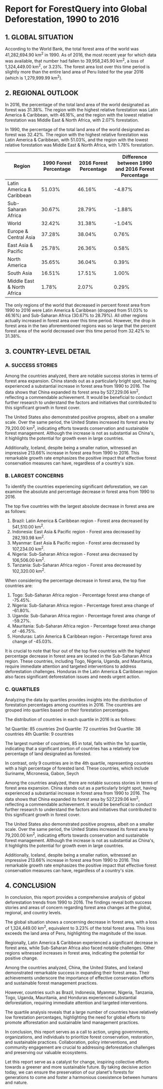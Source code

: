 # Report for ForestQuery into Global Deforestation, 1990 to 2016

## 1. GLOBAL SITUATION

According to the World Bank, the total forest area of the world was 41,282,694.90 km<sup>2</sup> in 1990. As of 2016, the most recent year for which data was available, that number had fallen to 39,958,245.90 
km<sup>2</sup>, a loss of 1,324,449.00 km<sup>2</sup>, or 3.23%. The forest area lost over this time period is slightly more than the entire land area of Peru listed for the year 2016 (which is 1,279,999.99 km<sup>2</sup>).

## 2. REGIONAL OUTLOOK

In 2016, the percentage of the total land area of the world designated as forest was 31.38%. The region with the highest relative forestation was Latin America & Caribbean, with 46.16%, and the region with the lowest relative forestation was Middle East & North Africa, with 2.07% forestation.

In 1990, the percentage of the total land area of the world designated as forest was 32.42%. The region with the highest relative forestation was Latin America & Caribbean, with 51.03%, and the region with the lowest relative forestation was Middle East & North Africa, with 1.78% forestation.

| Region            | 1990 Forest Percentage | 2016 Forest Percentage | Difference between 1990 and 2016 Forest Percentage |
|--------------------|----------------------|----------------------|----------------------------------|
| Latin America & Caribbean | 51.03% | 46.16% | -4.87% |
| Sub-Saharan Africa   | 30.67% | 28.79% | -1.88% |
| World              | 32.42% | 31.38% | -1.04% |
| Europe & Central Asia | 37.28% | 38.04% | 0.76% |
| East Asia & Pacific   | 25.78% | 26.36% | 0.58% |
| North America       | 35.65% | 36.04% | 0.39% |
| South Asia         | 16.51% | 17.51% | 1.00% |
| Middle East & North Africa | 1.78% | 2.07% | 0.29% |

The only regions of the world that decreased in percent forest area from 1990 to 2016 were Latin America & Caribbean (dropped from 51.03% to 46.16%) and Sub-Saharan Africa (30.67% to 28.79%). All other regions actually increased in forest area over this time period. However, the drop in forest area in the two aforementioned regions was so large that the percent forest area of the world decreased over this time period from 32.42% to 31.38%.

## 3. COUNTRY-LEVEL DETAIL

### A. SUCCESS STORIES

Among the countries analyzed, there are notable success stories in terms of forest area expansion. China stands out as a particularly bright spot, having experienced a substantial increase in forest area from 1990 to 2016. The data shows that China expanded its forest area by 527,229.06 km<sup>2</sup>, reflecting a commendable achievement. It would be beneficial to conduct further research to understand the factors and initiatives that contributed to this significant growth in forest cover.

The United States also demonstrated positive progress, albeit on a smaller scale. Over the same period, the United States increased its forest area by 79,200.00 km<sup>2</sup>, indicating efforts towards conservation and sustainable forest management. Although the increase is not as substantial as China's, it highlights the potential for growth even in large countries.

Additionally, Iceland, despite being a smaller nation, witnessed an impressive 213.66% increase in forest area from 1990 to 2016. This remarkable growth rate emphasizes the positive impact that effective forest conservation measures can have, regardless of a country's size.

### B. LARGEST CONCERNS

To identify the countries experiencing significant deforestation, we can examine the absolute and percentage decrease in forest area from 1990 to 2016.

The top five countries with the largest absolute decrease in forest area are as follows:

1. Brazil: Latin America & Caribbean region - Forest area decreased by 541,510.00 km<sup>2</sup>.
2. Indonesia: East Asia & Pacific region - Forest area decreased by 282,193.98 km<sup>2</sup>.
3. Myanmar: East Asia & Pacific region - Forest area decreased by 107,234.00 km<sup>2</sup>.
4. Nigeria: Sub-Saharan Africa region - Forest area decreased by 106,506.00 km<sup>2</sup>.
5. Tanzania: Sub-Saharan Africa region - Forest area decreased by 102,320.00 km<sup>2</sup>.

When considering the percentage decrease in forest area, the top five countries are:

1. Togo: Sub-Saharan Africa region - Percentage forest area change of -75.45%.
2. Nigeria: Sub-Saharan Africa region - Percentage forest area change of -61.80%.
3. Uganda: Sub-Saharan Africa region - Percentage forest area change of -59.27%.
4. Mauritania: Sub-Saharan Africa region - Percentage forest area change of -46.75%.
5. Honduras: Latin America & Caribbean region - Percentage forest area change of -45.03%.

It is crucial to note that four out of the top five countries with the highest percentage decrease in forest area are located in the Sub-Saharan Africa region. These countries, including Togo, Nigeria, Uganda, and Mauritania, require immediate attention and targeted interventions to address deforestation challenges. Honduras in the Latin America & Caribbean region also faces significant deforestation issues and needs urgent action.

### C. QUARTILES

Analyzing the data by quartiles provides insights into the distribution of forestation percentages among countries in 2016. The countries are grouped into quartiles based on their forestation percentages.

The distribution of countries in each quartile in 2016 is as follows:

1st Quartile: 85 countries
2nd Quartile: 72 countries
3rd Quartile: 38 countries
4th Quartile: 9 countries

The largest number of countries, 85 in total, falls within the 1st quartile, indicating that a significant portion of countries has a relatively low percentage of land designated as forested.

In contrast, only 9 countries are in the 4th quartile, representing countries with a high percentage of forested land. These countries, which include Suriname, Micronesia, Gabon, Seych

Among the countries analyzed, there are notable success stories in terms of forest area expansion. China stands out as a particularly bright spot, having experienced a substantial increase in forest area from 1990 to 2016. The data shows that China expanded its forest area by 527,229.06 km<sup>2</sup>, reflecting a commendable achievement. It would be beneficial to conduct further research to understand the factors and initiatives that contributed to this significant growth in forest cover.

The United States also demonstrated positive progress, albeit on a smaller scale. Over the same period, the United States increased its forest area by 79,200.00 km<sup>2</sup>, indicating efforts towards conservation and sustainable forest management. Although the increase is not as substantial as China's, it highlights the potential for growth even in large countries.

Additionally, Iceland, despite being a smaller nation, witnessed an impressive 213.66% increase in forest area from 1990 to 2016. This remarkable growth rate emphasizes the positive impact that effective forest conservation measures can have, regardless of a country's size.

## 4. CONCLUSION

In conclusion, this report provides a comprehensive analysis of global deforestation trends from 1990 to 2016. The findings reveal both success stories and areas of concern regarding forest area changes at the global, regional, and country levels.

The global situation shows a concerning decrease in forest area, with a loss of 1,324,449.00 km<sup>2</sup>, equivalent to 3.23% of the total forest area. This loss exceeds the land area of Peru, highlighting the magnitude of the issue. 

Regionally, Latin America & Caribbean experienced a significant decrease in forest area, while Sub-Saharan Africa also faced notable challenges. Other regions witnessed increases in forest area, indicating the potential for positive change.

Among the countries analyzed, China, the United States, and Iceland demonstrated remarkable success in expanding their forest areas. Their achievements underscore the importance of effective conservation efforts and sustainable forest management practices.

However, countries such as Brazil, Indonesia, Myanmar, Nigeria, Tanzania, Togo, Uganda, Mauritania, and Honduras experienced substantial deforestation, requiring immediate attention and targeted interventions.

The quartile analysis reveals that a large number of countries have relatively low forestation percentages, highlighting the need for global efforts to promote afforestation and sustainable land management practices.

In conclusion, this report serves as a call to action, urging governments, organizations, and individuals to prioritize forest conservation, restoration, and sustainable practices. Collaboration, policy interventions, and community engagement are crucial to addressing deforestation challenges and preserving our valuable ecosystems.

Let this report serve as a catalyst for change, inspiring collective efforts towards a greener and more sustainable future. By taking decisive action today, we can ensure the preservation of our planet's forests for generations to come and foster a harmonious coexistence between humans and nature.
